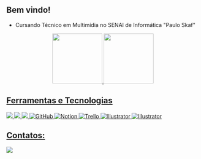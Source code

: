 ## Bem vindo!

- Cursando Técnico em Multimídia no SENAI de Informática "Paulo Skaf"
<div align="center">
  <a href="https://github.com/kauard0">
  <img height="130em" src="https://github-readme-stats.vercel.app/api?username=kauard0&show_icons=true&include_all_commits=true&count_private=true&theme=transparent"/>
  <img height="130em" src="https://github-readme-stats.vercel.app/api/top-langs/?username=kauard0&layout=compact&langs_count=6&theme=transparent"/>
</div>
    
## Ferramentas e Tecnologias
<div>
<img loading="lazy" src="https://img.shields.io/badge/html-100000?style=for-the-badge&logo=html5"/>
<img loading="lazy" src="https://img.shields.io/badge/css3-100000?style=for-the-badge&logo=css3&logoColor=blue" />
<img loading="lazy" src="https://img.shields.io/badge/figma-100000?style=for-the-badge&logo=figma"/>
<img alt="GitHub" src="https://img.shields.io/badge/github-100000?style=for-the-badge&logo=github">
<img alt="Notion" src="https://img.shields.io/badge/Notion-100000?style=for-the-badge&logo=notion">
<img alt="Trello" src="https://img.shields.io/badge/Trello-100000?style=for-the-badge&logo=trello&logoColor=blue">
<img alt="Illustrator" src="https://img.shields.io/badge/Illustrator-100000?style=for-the-badge&logo=adobeillustrator">
<img alt="Illustrator" src="https://img.shields.io/badge/photoshop-100000?style=for-the-badge&logo=adobephotoshop">

## Contatos:

<div>

<a href="https://instagram.com/laurelhelll_" target="_blank">
<img loading="lazy" src="https://img.shields.io/badge/-Instagram-%23E4405F?style=for-the-badge&logo=instagram&logoColor=white" 
</div>
